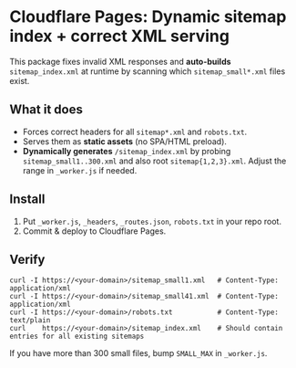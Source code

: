# Cloudflare Pages: Dynamic sitemap index + correct XML serving

This package fixes invalid XML responses and **auto-builds** `sitemap_index.xml` at runtime by scanning which `sitemap_small*.xml` files exist.

## What it does
- Forces correct headers for all `sitemap*.xml` and `robots.txt`.
- Serves them as **static assets** (no SPA/HTML preload).
- **Dynamically generates** `/sitemap_index.xml` by probing `sitemap_small1..300.xml` and also root `sitemap{1,2,3}.xml`. Adjust the range in `_worker.js` if needed.

## Install
1. Put `_worker.js`, `_headers`, `_routes.json`, `robots.txt` in your repo root.
2. Commit & deploy to Cloudflare Pages.

## Verify
```
curl -I https://<your-domain>/sitemap_small1.xml   # Content-Type: application/xml
curl -I https://<your-domain>/sitemap_small41.xml  # Content-Type: application/xml
curl -I https://<your-domain>/robots.txt           # Content-Type: text/plain
curl    https://<your-domain>/sitemap_index.xml    # Should contain entries for all existing sitemaps
```

If you have more than 300 small files, bump `SMALL_MAX` in `_worker.js`.